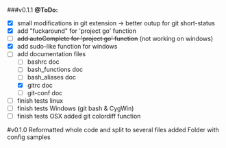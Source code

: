 ###v0.1.1
**@ToDo:**
- [x] small modifications in git extension -> better outup for git short-status
- [x] add "fuckaround" for 'project go' function
- [ ] ~~add autoComplete for 'project go' function~~ (not working on windows)
- [x] add sudo-like function for windows
- [ ] add documentation files
  - [ ] bashrc doc
  - [ ] bash_functions doc
  - [ ] bash_aliases doc
  - [x] gitrc doc
  - [ ] git-conf doc
- [ ] finish tests linux
- [ ] finish tests Windows (git bash & CygWin)
- [ ] finish tests OSX
added git colordiff function

#v0.1.0
Reformatted whole code and split to several files
added Folder with config samples